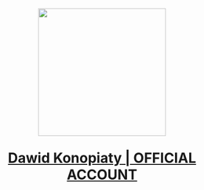 <h1 align="center">
  <a href="https://github.com/DarkSpine433" target="blank">
    <img style="height:auto;" alt="" src="https://avatars.githubusercontent.com/u/93700087?v=4" width="260" height="260" class="avatar avatar-user width-full border color-bg-default">
    <p><b>Dawid Konopiaty | OFFICIAL ACCOUNT</b></p>
  </a>
</h1> 




